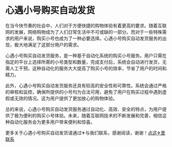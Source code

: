 # 心遇小号购买自动发货

在当今快节奏的社会中，人们对于方便快捷的购物体验有着更高的要求。随着互联网的发展，网络购物成为了人们日常生活中不可或缺的一部分。而对于一些特殊需求的用户来说，购买小号也成为了一种必要选择。心遇小号购买自动发货服务的出现，极大地满足了这部分用户的需求。

心遇小号购买自动发货服务，是一种基于自动化系统的购买小号服务。用户只需在指定的平台上选择所需的小号类型和数量，完成支付后，系统会自动进行发货，无需人工干预。这种自动化的服务大大提高了购买小号的效率，节省了用户的时间和精力。

此外，心遇小号购买自动发货服务还具有较高的安全性和可靠性。系统会通过严格的审核和监控，确保所提供的小号均为合法可用，避免了用户在购买过程中遇到虚假或无效的情况。这为用户提供了更加放心的购物体验。

总的来说，心遇小号购买自动发货服务通过自动化、高效、安全的特点，为用户提供了极为便利的购买小号体验。未来，随着互联网技术的不断发展和完善，相信这种自动化服务会为更多用户带来便利和惊喜。

更多关于心遇小号购买自动发货请通过✈与我们联系，感谢阅读，谢谢！[点这✈里联系](https://ss.k02.cc)